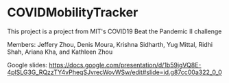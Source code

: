 # COVIDMobilityTracker
This project is a project from MIT's COVID19 Beat the Pandemic II challenge

Members: Jeffery Zhou, Denis Moura, Krishna Sidharth, Yug Mittal, Ridhi Shah, Ariana Kha, and Kathleen Zhou

Google slides: https://docs.google.com/presentation/d/1b59jgVQ8E-4plSLG3G_RQzzTY4vPheqSJvrecWovWSw/edit#slide=id.g87cc00a322_0_0
